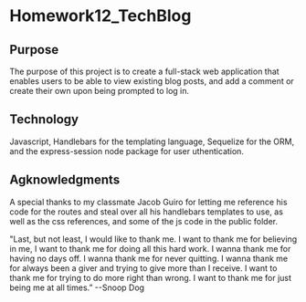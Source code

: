 # Homework12_TechBlog

## Purpose
The purpose of this project is to create a full-stack web application that enables users to be able to view existing blog posts, and add a comment or create their own upon being prompted to log in. 

## Technology 
Javascript, Handlebars for the templating language, Sequelize for the ORM, and the express-session node package for user uthentication.



## Agknowledgments
A special thanks to my classmate Jacob Guiro for letting me reference his code for the routes and steal over all his handlebars templates to use, as well as the css references, and some of the js code in the public folder.

"Last, but not least, I would like to thank me. I want to thank me for believing in me, I want to thank me for doing all this hard work. I wanna thank me for having no days off. I wanna thank me for never quitting. I wanna thank me for always been a giver and trying to give more than I receive. I want to thank me for trying to do more right than wrong. I want to thank me for just being me at all times.” --Snoop Dog